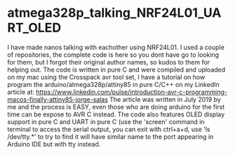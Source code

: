 # atmega328p_talking_NRF24L01_UART_OLED
I have made nanos talking with eachother using NRF24L01. I used a couple of repositories,  the complete code is here so you dont have go to looking for them, but I forgot their original author names,  so kudos to them for helping out. The code is written in pure C and were compiled and   uploaded on my mac using the Crosspack avr tool set, I have a tutorial on how program the  arduino/atmega328p/attiny85 in pure C/C++ on my LinkedIn article at: https://www.linkedin.com/pulse/introduction-avr-c-programming-macos-finally-attiny85-jorge-salas  The article was written in July 2019 by me and the process is EASY, even those who are doing arduino for the first time can be expose to AVR C instead.   The code also features OLED display support in pure C and  UART in pure C (use the 'screen' command in terminal to   access the serial output, you can exit with ctrl+a+d, use 'ls /dev/tty.*' to try to find it will have similar name to the port appearing in Arduino IDE but with tty instead.
